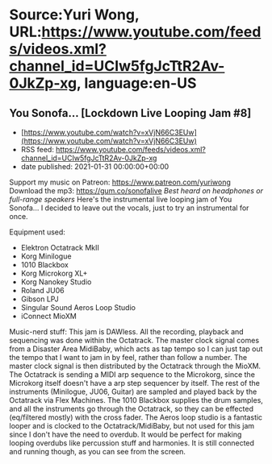 # Source:Yuri Wong, URL:https://www.youtube.com/feeds/videos.xml?channel_id=UCIw5fgJcTtR2Av-0JkZp-xg, language:en-US

## You Sonofa... [Lockdown Live Looping Jam #8]
 - [https://www.youtube.com/watch?v=xVjN66C3EUw](https://www.youtube.com/watch?v=xVjN66C3EUw)
 - RSS feed: https://www.youtube.com/feeds/videos.xml?channel_id=UCIw5fgJcTtR2Av-0JkZp-xg
 - date published: 2021-01-31 00:00:00+00:00

Support my music on Patreon: https://www.patreon.com/yuriwong Download the mp3: https://gum.co/sonofalive
*Best heard on headphones or full-range speakers*
Here's the instrumental live looping jam of You Sonofa...
I decided to leave out the vocals, just to try an instrumental for once.

Equipment used:
- Elektron Octatrack MkII
- Korg Minilogue
- 1010 Blackbox
- Korg Microkorg XL+
- Korg Nanokey Studio
- Roland JU06
- Gibson LPJ
- Singular Sound Aeros Loop Studio
- iConnect MioXM

Music-nerd stuff:
This jam is DAWless. All the recording, playback and sequencing was done within the Octatrack.
The master clock signal comes from a Disaster Area MidiBaby, which acts as tap tempo so I can just tap out the tempo that I want to jam in by feel, rather than follow a number. The master clock signal is then distributed by the Octatrack through the MioXM.
The Octatrack is sending a MIDI arp sequence to the Microkorg, since the Microkorg itself doesn't have a arp step sequencer by itself.
The rest of the instruments (Minilogue, JU06, Guitar) are sampled and played back by the Octatrack via Flex Machines.
The 1010 Blackbox supplies the drum samples, and all the instruments go through the Octatrack, so they can be effected (eq/filtered mostly) with the cross fader.
The Aeros loop studio is a fantastic looper and is clocked to the Octatrack/MidiBaby, but not used for this jam since I don't have the need to overdub. It would be perfect for making looping overdubs like percussion stuff and harmonies. It is still connected and running though, as you can see from the screen.

